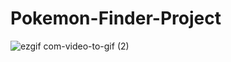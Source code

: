 # Pokemon-Finder-Project
![ezgif com-video-to-gif (2)](https://github.com/MirhatHamit/Pokemon-Finder-Project/assets/138917060/bc7420ef-f7bb-43fa-b042-19466b127829)
